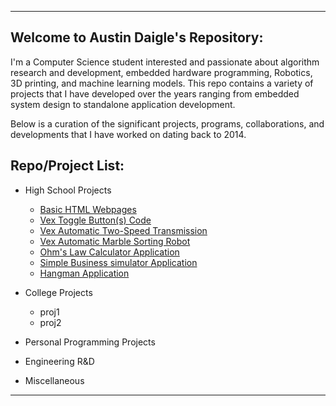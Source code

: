 * * *

## Welcome to Austin Daigle's Repository:
I'm a Computer Science student interested and passionate about algorithm research and development, embedded hardware programming, Robotics, 3D printing, and machine learning models. This repo contains a variety of projects that I have developed over the years ranging from embedded system design to standalone application development.

Below is a curation of the significant projects, programs, collaborations, and developments that I have worked on dating back to 2014.



## Repo/Project List:

*   High School Projects
    *   [Basic HTML Webpages](https://github.com/Austin-Daigle/Basic-HTML5-Webpages)   
    *   [Vex Toggle Button(s) Code](https://github.com/Austin-Daigle/Vex-Toggle-Button-Code/tree/main)
    *   [Vex Automatic Two-Speed Transmission](https://github.com/Austin-Daigle/Vex-Automatic-Two-Speed-Transmission)
    *   [Vex Automatic Marble Sorting Robot](https://github.com/Austin-Daigle/Vex-Automatic-Marble-Sorting-Robot/blob/main/README.md#demonstration-video)
    *   [Ohm's Law Calculator Application](https://github.com/Austin-Daigle/Ohm-s-Law-Calculator-v1.0)
    *   [Simple Business simulator Application](https://github.com/Austin-Daigle/Simple-Business-simulator-Application/blob/main/README.md)
    *   [Hangman Application](https://github.com/Austin-Daigle/Hangman-Game/blob/main/README.md)
*   College Projects
    *   proj1
    *   proj2
*   Personal Programming Projects

*   Engineering R&D

*   Miscellaneous 


* * *
